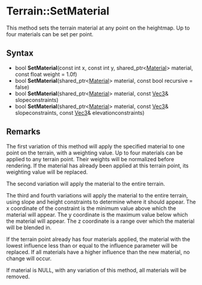 # Terrain::SetMaterial

This method sets the terrain material at any point on the heightmap. Up to four materials can be set per point.

## Syntax

- bool **SetMaterial**(const int x, const int y, shared_ptr<[Material](Material.md)\> material, const float weight = 1.0f)
- bool **SetMaterial**(shared_ptr<[Material](Material.md)\> material, const bool recursive = false)
- bool **SetMaterial**(shared_ptr<[Material](Material.md)\> material, const [Vec3](Vec3.md)& slopeconstraints)
- bool **SetMaterial**(shared_ptr<[Material](Material.md)\> material, const [Vec3](Vec3.md)& slopeconstraints, const [Vec3](Vec3.md)& elevationconstraints)

## Remarks

The first variation of this method will apply the specified material to one point on the terrain, with a weighting value. Up to four materials can be applied to any terrain point. Their weights will be normalized before rendering. If the material has already been applied at this terrain point, its weighting value will be replaced.

The second variation will apply the material to the entire terrain.

The third and fourth variations will apply the material to the entire terrain, using slope and height constraints to determine where it should appear. The x coordinate of the constraint is the minimum value above which the material will appear. The y coordinate is the maximum value below which the material will appear. The z coordinate is a range over which the material will be blended in.

If the terrain point already has four materials applied, the material with the lowest influence less than or equal to the influence parameter will be replaced. If all materials have a higher influence than the new material, no change will occur.

If material is NULL, with any variation of this method, all materials will be removed.
